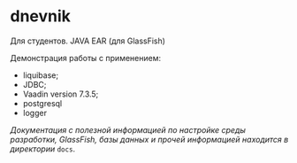 # dnevnik
Для студентов. JAVA EAR (для GlassFish)

Демонстрация работы с применением:
- liquibase;
- JDBC;
- Vaadin version 7.3.5;
- postgresql
- logger

_Документация с полезной информацией по настройке среды разработки, GlassFish, 
базы данных и прочей информацией находится в директории_ `docs`. 